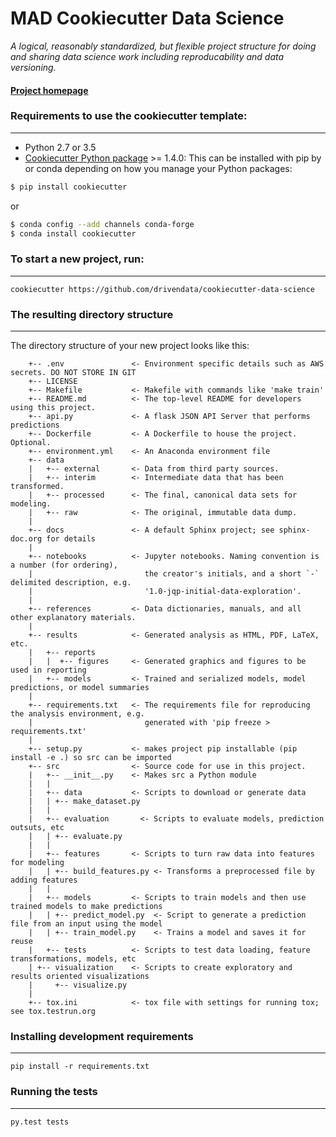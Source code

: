# MAD Cookiecutter Data Science

_A logical, reasonably standardized, but flexible project structure for doing and sharing data science work including reproducability and data versioning._


#### [Project homepage](http://drivendata.github.io/cookiecutter-data-science/)


### Requirements to use the cookiecutter template:
-----------
 - Python 2.7 or 3.5
 - [Cookiecutter Python package](http://cookiecutter.readthedocs.org/en/latest/installation.html) >= 1.4.0: This can be installed with pip by or conda depending on how you manage your Python packages:

``` bash
$ pip install cookiecutter
```

or

``` bash
$ conda config --add channels conda-forge
$ conda install cookiecutter
```


### To start a new project, run:
------------

    cookiecutter https://github.com/drivendata/cookiecutter-data-science


### The resulting directory structure
------------

The directory structure of your new project looks like this: 


```
    +-- .env               <- Environment specific details such as AWS secrets. DO NOT STORE IN GIT
	+-- LICENSE
    +-- Makefile           <- Makefile with commands like 'make train'
    +-- README.md          <- The top-level README for developers using this project.
    +-- api.py             <- A flask JSON API Server that performs predictions
	+-- Dockerfile         <- A Dockerfile to house the project. Optional.
	+-- environment.yml    <- An Anaconda environment file
    +-- data
    |   +-- external       <- Data from third party sources.
    |   +-- interim        <- Intermediate data that has been transformed.
    |   +-- processed      <- The final, canonical data sets for modeling.
    |   +-- raw            <- The original, immutable data dump.
    |
    +-- docs               <- A default Sphinx project; see sphinx-doc.org for details
    |
    +-- notebooks          <- Jupyter notebooks. Naming convention is a number (for ordering),
    |                         the creator's initials, and a short `-` delimited description, e.g.
    |                         '1.0-jqp-initial-data-exploration'.
    |
    +-- references         <- Data dictionaries, manuals, and all other explanatory materials.
    |
    +-- results            <- Generated analysis as HTML, PDF, LaTeX, etc.
    |   +-- reports
    |   |  +-- figures     <- Generated graphics and figures to be used in reporting
    |   +-- models         <- Trained and serialized models, model predictions, or model summaries
    |
    +-- requirements.txt   <- The requirements file for reproducing the analysis environment, e.g.
    |                         generated with 'pip freeze > requirements.txt'
    |
    +-- setup.py           <- makes project pip installable (pip install -e .) so src can be imported
    +-- src                <- Source code for use in this project.
    |   +-- __init__.py    <- Makes src a Python module
    |   |
    |   +-- data           <- Scripts to download or generate data
    |   | +-- make_dataset.py
    |   |
    |   +-- evaluation       <- Scripts to evaluate models, prediction outsuts, etc
    |   | +-- evaluate.py
    |   |
    |   +-- features       <- Scripts to turn raw data into features for modeling
    |   | +-- build_features.py <- Transforms a preprocessed file by adding features
    |   |
    |   +-- models         <- Scripts to train models and then use trained models to make predictions
    |   | +-- predict_model.py  <- Script to generate a prediction file from an input using the model
    |   | +-- train_model.py    <- Trains a model and saves it for reuse
    |   +-- tests          <- Scripts to test data loading, feature transformations, models, etc
    | +-- visualization    <- Scripts to create exploratory and results oriented visualizations
    |     +-- visualize.py
    |
    +-- tox.ini            <- tox file with settings for running tox; see tox.testrun.org
```

### Installing development requirements
------------

    pip install -r requirements.txt

### Running the tests
------------

    py.test tests
